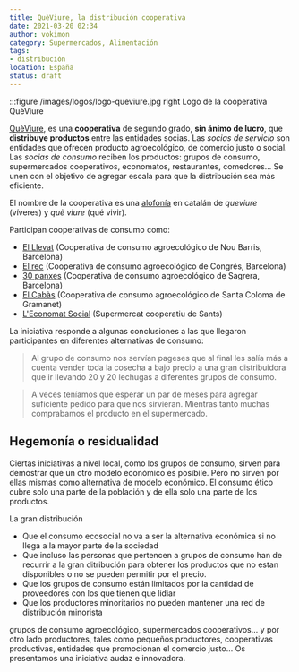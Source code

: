 ```yaml
---
title: QuèViure, la distribución cooperativa
date: 2021-03-20 02:34
author: vokimon
category: Supermercados, Alimentación
tags:
- distribución
location: España
status: draft
---
```


:::figure /images/logos/logo-queviure.jpg right
	Logo de la cooperativa QuèViure

<!-- PELICAN_BEGIN_SUMMARY -->
[QuèViure],
es una **cooperativa** de segundo grado, **sin ánimo de lucro**,
que **distribuye productos** entre las entidades socias.
Las _socias de servicio_ son entidades que ofrecen producto
agroecológico, de comercio justo o social.
Las _socias de consumo_ reciben los productos:
grupos de consumo, supermercados cooperativos, economatos,
restaurantes, comedores...
Se unen con el objetivo de agregar escala
para que la distribución sea más eficiente.
<!-- PELICAN_END_SUMMARY -->

El nombre de la cooperativa es una [alofonía] en catalán de 
_queviure_ (víveres) y _què viure_ (qué vivir).

Participan cooperativas de consumo como:

- [El Llevat](https://llevat.org)
  (Cooperativa de consumo agroecológico de Nou Barris, Barcelona)
- [El rec](https://afocainiciativessolidaries.wordpress.com/el-rec/)
  (Cooperativa de consumo agroecológico de Congrés, Barcelona)
- [30 panxes](https://30panxes.wordpress.com)
  (Cooperativa de consumo agroecológico de Sagrera, Barcelona)
- [El Cabàs](https://lskrida.wordpress.com/el-cabas/)
  (Cooperativa de consumo agroecológico de Santa Coloma de Gramanet)
- [L'Economat Social](http://leconomat.queviure.cat/ca/)
  (Supermercat cooperatiu de Sants)


La iniciativa responde a algunas conclusiones
a las que llegaron participantes en diferentes alternativas
de consumo:

[alofonía]: https://es.wikipedia.org/wiki/Al%C3%B3fono

> Al grupo de consumo nos servían pageses que al final les salía más a cuenta
> vender toda la cosecha a bajo precio a una gran distribuidora que
> ir llevando 20 y 20 lechugas a diferentes grupos de consumo.

> A veces teníamos que esperar un par de meses para agregar
> suficiente pedido para que nos sirvieran.
> Mientras tanto muchas comprabamos el producto en el supermercado.

## Hegemonía o residualidad

Ciertas iniciativas a nivel local, como los grupos de consumo,
sirven para demostrar que un otro modelo económico es posibile.
Pero no sirven por ellas mismas como alternativa de modelo económico.
El consumo ético cubre solo una parte de la población
y de ella solo una parte de los productos.

La gran distribución 


- Que el consumo ecosocial no va a ser la alternativa económica si no llega a la mayor parte de la sociedad
- Que incluso las personas que pertencen a grupos de consumo han de recurrir a la gran ditribución para obtener los productos que no estan disponibles o no se pueden permitir por el precio.
- Que los grupos de consumo están limitados por la cantidad de proveedores con los que tienen que lidiar
- Que los productores minoritarios no pueden mantener una red de distribución minorista



grupos de consumo agroecológico, supermercados cooperativos...
y por otro lado productores, tales como pequeños productores,
cooperativas productivas, entidades que promocionan el comercio justo...
Os presentamos una iniciativa audaz e innovadora.

[QuèViure]: https://www.queviure.cat



